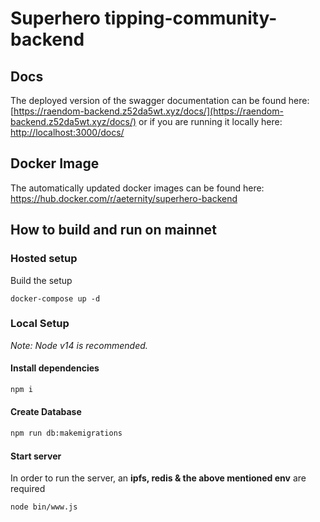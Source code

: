 # Superhero tipping-community-backend

## Docs

The deployed version of the swagger documentation can be found here: [https://raendom-backend.z52da5wt.xyz/docs/](https://raendom-backend.z52da5wt.xyz/docs/) or if you are running it locally here: [http://localhost:3000/docs/](http://localhost:3000/docs/)

## Docker Image

The automatically updated docker images can be found here: https://hub.docker.com/r/aeternity/superhero-backend

## How to build and run on mainnet

### Hosted setup

Build the setup
```
docker-compose up -d
```

### Local Setup

*Note: Node v14 is recommended.*

#### Install dependencies
```bash
npm i
```

#### Create Database

```bash
npm run db:makemigrations
```
#### Start server

In order to run the server, an **ipfs, redis & the above mentioned env** are required

```bash
node bin/www.js
```

